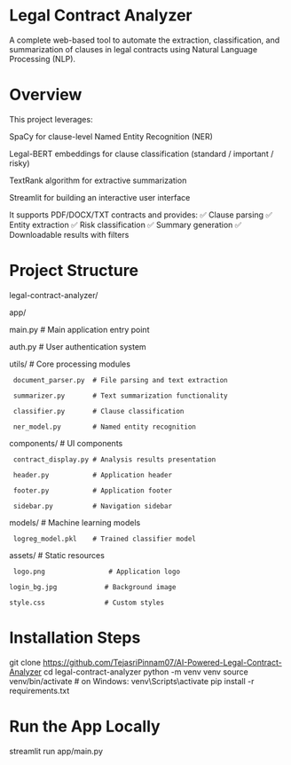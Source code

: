# Legal Contract Analyzer
A complete web-based tool to automate the extraction, classification, and summarization of clauses in legal contracts using Natural Language Processing (NLP).

# Overview
This project leverages:

SpaCy for clause-level Named Entity Recognition (NER)

Legal-BERT embeddings for clause classification (standard / important / risky)

TextRank algorithm for extractive summarization

Streamlit for building an interactive user interface

It supports PDF/DOCX/TXT contracts and provides:
✅ Clause parsing
✅ Entity extraction
✅ Risk classification
✅ Summary generation
✅ Downloadable results with filters
# Project Structure
legal-contract-analyzer/

 app/
 
   main.py                 # Main application entry point

   auth.py                 # User authentication system
   
   utils/                  # Core processing modules
   
     document_parser.py  # File parsing and text extraction
     
     summarizer.py       # Text summarization functionality
     
     classifier.py       # Clause classification
     
     ner_model.py        # Named entity recognition
     
   components/             # UI components
   
     contract_display.py # Analysis results presentation
     
     header.py           # Application header
     
     footer.py           # Application footer
     
     sidebar.py          # Navigation sidebar
     
   models/                 # Machine learning models
   
     logreg_model.pkl    # Trained classifier model
     
assets/                     # Static resources

     logo.png                # Application logo
     
    login_bg.jpg            # Background image
    
    style.css               # Custom styles
# Installation Steps
git clone https://github.com/TejasriPinnam07/AI-Powered-Legal-Contract-Analyzer
cd legal-contract-analyzer
python -m venv venv
source venv/bin/activate  # on Windows: venv\Scripts\activate
pip install -r requirements.txt
# Run the App Locally
streamlit run app/main.py
